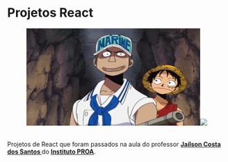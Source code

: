 # Projetos React

<div align="center">
<img width="400em" height="224em"  src="https://raw.githubusercontent.com/MecStitch/Games/main/Imgs/ezgif.com-gif-maker.gif"><img height="224em" 
src="https://i.pinimg.com/originals/55/8b/9d/558b9d4e1cdfa805653a094539f106f9.gif">
</div>

<br>

Projetos de React que foram passados na aula do professor <a href="https://github.com/professorobama"><b>Jaílson Costa dos Santos
  </b></a> do <a href="https://www.proa.org.br/" target="_blank"><b>Instituto PROA</b></a>. 
